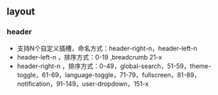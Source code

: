 ## layout

### header

- 支持N个自定义插槽，命名方式：header-right-n，header-left-n
- header-left-n ，排序方式：0-19 ,breadcrumb 21-x
- header-right-n ，排序方式：0-49，global-search，51-59，theme-toggle，61-69，language-toggle，71-79，fullscreen，81-89，notification，91-149，user-dropdown，151-x
